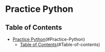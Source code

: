 # Practice Python

## Table of Contents

- [Practice Python](#practice-python)(#Practice-Python)
  - [Table of Contents](#table-of-contents)(#Table-of-contents)
